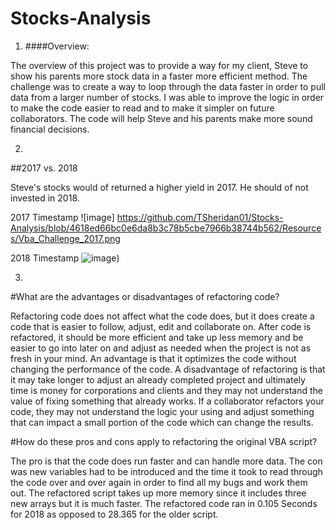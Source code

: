 # Stocks-Analysis

1)	####Overview: 

The overview of this project was to provide a way for my client, Steve to show his parents more stock data in a faster more efficient method.
The challenge was to create a way to loop through the data faster in order to pull data from a larger number of stocks. I was able to improve the logic in order to make the code easier to read and to make it simpler on future collaborators. The code will help Steve and his parents make more sound financial decisions. 


2)
##2017 vs. 2018 

Steve's stocks would of returned a higher yield in 2017. He should of not invested in 2018. 


2017 Timestamp
![image] https://github.com/TSheridan01/Stocks-Analysis/blob/4618ed66bc0e6da8b3c78b5cbe7966b38744b562/Resources/Vba_Challenge_2017.png

2018 Timestamp
![image]([https://github.com/TSheridan01/Stocks-Analysis/blob/fed704f39b14591743a590bd27ab07aef959fdf1/Resources/Vba_Challenge_2018.png))

3)
#What are the advantages or disadvantages of refactoring code?

Refactoring code does not affect what the code does, but it does create a code that is easier to follow, adjust, edit and collaborate on. After code is refactored, it should be more efficient and take up less memory and be easier to go into later on and adjust as needed when the project is not as fresh in your mind. An advantage is that it optimizes the code without changing the performance of the code. A disadvantage of refactoring is that it may take longer to adjust an already completed project and ultimately time is money for corporations and clients and they may not understand the value of fixing something that already works. If a collaborator refactors your code, they may not understand the logic your using and adjust something that can impact a small portion of the code which can change the results. 

#How do these pros and cons apply to refactoring the original VBA script?

The pro is that the code does run faster and can handle more data. The con was new variables had to be introduced and the time it took to read through the code over and over again in order to find all my bugs and work them out. The refactored script takes up more memory since it includes three new arrays but it is much faster. The refactored code ran in 0.105 Seconds for 2018 as opposed to 28.365 for the older script. 

